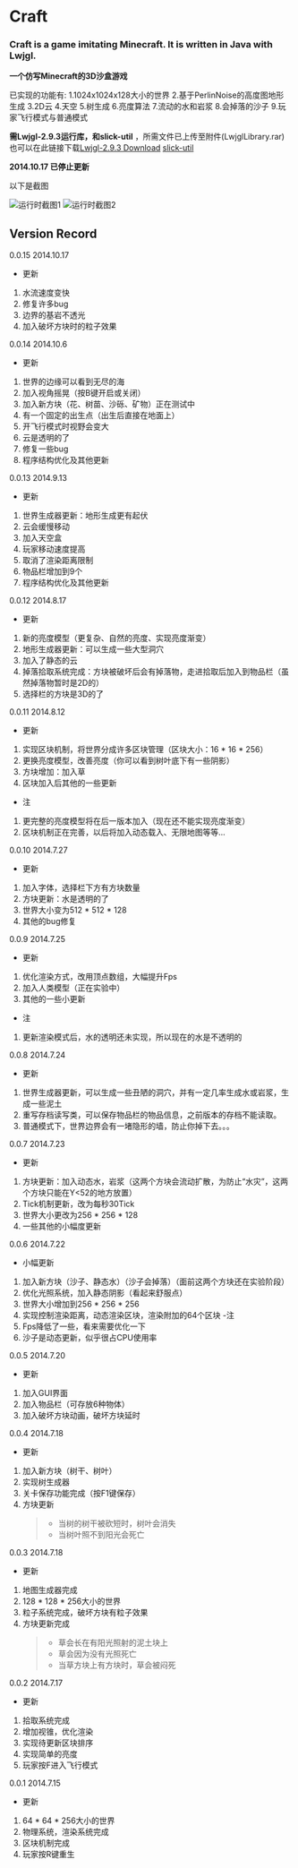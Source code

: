 # Craft
### Craft is a game imitating Minecraft. It is written in Java with Lwjgl.

 **一个仿写Minecraft的3D沙盒游戏** 

已实现的功能有:
1.1024x1024x128大小的世界
2.基于PerlinNoise的高度图地形生成
3.2D云
4.天空
5.树生成
6.亮度算法
7.流动的水和岩浆
8.会掉落的沙子
9.玩家飞行模式与普通模式

 **需Lwjgl-2.9.3运行库，和slick-util** ，所需文件已上传至附件(LwjglLibrary.rar)
也可以在此链接下载[Lwjgl-2.9.3 Download](http://legacy.lwjgl.org/download.php)
[slick-util](http://slick.ninjacave.com/slick-util/)

 **2014.10.17 已停止更新** 

以下是截图

![运行时截图1](http://git.oschina.net/uploads/images/2016/0728/224215_22b7cf8e_104360.png "截图1")
![运行时截图2](http://git.oschina.net/uploads/images/2016/0728/224627_022fdd04_104360.jpeg "截图2")



## Version Record
0.0.15	2014.10.17
* 更新
1. 水流速度变快
2. 修复许多bug
3. 边界的基岩不透光
4. 加入破坏方块时的粒子效果

0.0.14	2014.10.6
* 更新
1. 世界的边缘可以看到无尽的海
2. 加入视角摇晃（按B键开启或关闭）
3. 加入新方块（花、树苗、沙砾、矿物）正在测试中
4. 有一个固定的出生点（出生后直接在地面上）
5. 开飞行模式时视野会变大
6. 云是透明的了
7. 修复一些bug
8. 程序结构优化及其他更新

0.0.13	2014.9.13
* 更新
1. 世界生成器更新：地形生成更有起伏
2. 云会缓慢移动
3. 加入天空盒
4. 玩家移动速度提高
5. 取消了渲染距离限制
6. 物品栏增加到9个
7. 程序结构优化及其他更新

0.0.12	2014.8.17
* 更新
1. 新的亮度模型（更复杂、自然的亮度、实现亮度渐变）
2. 地形生成器更新：可以生成一些大型洞穴
3. 加入了静态的云
4. 掉落拾取系统完成：方块被破坏后会有掉落物，走进拾取后加入到物品栏（虽然掉落物暂时是2D的）
5. 选择栏的方块是3D的了

0.0.11	2014.8.12
* 更新
1. 实现区块机制，将世界分成许多区块管理（区块大小：16 * 16 * 256）
2. 更换亮度模型，改善亮度（你可以看到树叶底下有一些阴影）
3. 方块增加：加入草
4. 区块加入后其他的一些更新
* 注
1. 更完整的亮度模型将在后一版本加入（现在还不能实现亮度渐变）
2. 区块机制正在完善，以后将加入动态载入、无限地图等等...

0.0.10	2014.7.27
* 更新
1. 加入字体，选择栏下方有方块数量
2. 方块更新：水是透明的了
3. 世界大小变为512 * 512 * 128
4. 其他的bug修复

0.0.9	2014.7.25
* 更新
1. 优化渲染方式，改用顶点数组，大幅提升Fps
2. 加入人类模型（正在实验中）
3. 其他的一些小更新
* 注
1. 更新渲染模式后，水的透明还未实现，所以现在的水是不透明的

0.0.8	2014.7.24
* 更新
1. 世界生成器更新，可以生成一些丑陋的洞穴，并有一定几率生成水或岩浆，生成一些泥土
2. 重写存档读写类，可以保存物品栏的物品信息，之前版本的存档不能读取。
3. 普通模式下，世界边界会有一堵隐形的墙，防止你掉下去。。。

0.0.7	2014.7.23
* 更新
1. 方块更新：加入动态水，岩浆（这两个方块会流动扩散，为防止“水灾”，这两个方块只能在Y<52的地方放置）
2. Tick机制更新，改为每秒30Tick
3. 世界大小更改为256 * 256 * 128
4. 一些其他的小幅度更新

0.0.6	2014.7.22
* 小幅更新
1. 加入新方块（沙子、静态水）（沙子会掉落）（面前这两个方块还在实验阶段）
2. 优化光照系统，加入静态阴影（看起来舒服点）
3. 世界大小增加到256 * 256 * 256
4. 实现控制渲染距离，动态渲染区块，渲染附加的64个区块
-注
1. Fps降低了一些，看来需要优化一下
2. 沙子是动态更新，似乎很占CPU使用率

0.0.5	2014.7.20
* 更新
1. 加入GUI界面
2. 加入物品栏（可存放6种物体）
3. 加入破坏方块动画，破坏方块延时

0.0.4	2014.7.18
* 更新
1. 加入新方块（树干、树叶）
2. 实现树生成器
3. 关卡保存功能完成（按F1键保存）
4. 方块更新
	>* 当树的树干被砍短时，树叶会消失
	>* 当树叶照不到阳光会死亡

0.0.3	2014.7.18
* 更新
1. 地图生成器完成
2. 128 * 128 * 256大小的世界
3. 粒子系统完成，破坏方块有粒子效果
4. 方块更新完成
	>* 草会长在有阳光照射的泥土块上
	>* 草会因为没有光照死亡
	>* 当草方块上有方块时，草会被闷死

0.0.2	2014.7.17
* 更新
1. 拾取系统完成
2. 增加视锥，优化渲染
3. 实现待更新区块排序
4. 实现简单的亮度
5. 玩家按F进入飞行模式

0.0.1	2014.7.15
* 更新
1. 64 * 64 * 256大小的世界
2. 物理系统，渲染系统完成
3. 区块机制完成
4. 玩家按R键重生